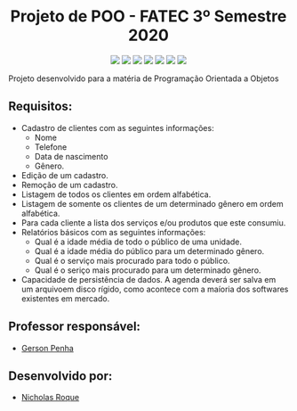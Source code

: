 <html>
  <h1 align="center">Projeto de POO - FATEC 3º Semestre 2020</h1>
  <p align="center">
    <img src="https://img.shields.io/badge/HTML5-E34F26?style=for-the-badge&logo=html5&logoColor=white">
    <img src="https://img.shields.io/badge/CSS3-1572B6?style=for-the-badge&logo=css3&logoColor=white">
    <img src="https://img.shields.io/badge/JavaScript-F7DF1E?style=for-the-badge&logo=javascript&logoColor=black">
    <img src="https://img.shields.io/badge/Bootstrap-563D7C?style=for-the-badge&logo=bootstrap&logoColor=white">
    <img src="https://img.shields.io/badge/Java-ED8B00?style=for-the-badge&logo=java&logoColor=white">
    <img src="https://img.shields.io/badge/Spring-6DB33F?style=for-the-badge&logo=spring&logoColor=white">
    <img src="https://img.shields.io/badge/MySQL-00000F?style=for-the-badge&logo=mysql&logoColor=white">
  </p>

<p align="justify">Projeto desenvolvido para a matéria de Programação Orientada a Objetos</p>

## Requisitos: 

<p align="justify">
  <ul>
    <li>  Cadastro de clientes com as seguintes informações:
      <ul>
        <li>Nome</li>
        <li>Telefone</li>
        <li>Data de nascimento</li>
        <li>Gênero.</li>
      </ul>
    </li>
    <li>Edição de um cadastro.</li>
    <li>Remoção de um cadastro.</li>
    <li>Listagem de todos os clientes em ordem alfabética.</li>
    <li>Listagem de somente os clientes de um determinado gênero em ordem alfabética.</li>
    <li>Para cada cliente a lista dos serviços e/ou produtos que este consumiu.</li>
    <li>Relatórios básicos com as seguintes informações:
      <ul>
        <li>Qual é a idade média de todo o público de uma unidade.</li>
        <li>Qual é a idade média do público para um determinado gênero.</li>
        <li>Qual é o serviço mais procurado para todo o público.</li>
        <li>Qual é o seriço mais procurado para um determinado gênero.</li>
      </ul>
    </li>
    <li>Capacidade de persistência de dados. A agenda deverá ser salva em um arquivoem disco rígido, como acontece com a maíoria dos softwares existentes em mercado.</li>
  </ul>
</p>

## Professor responsável: 
* [Gerson Penha](https://github.com/gerson-pn)

## Desenvolvido por:
* [Nicholas Roque](https://github.com/NicholasRoque)
</html>
